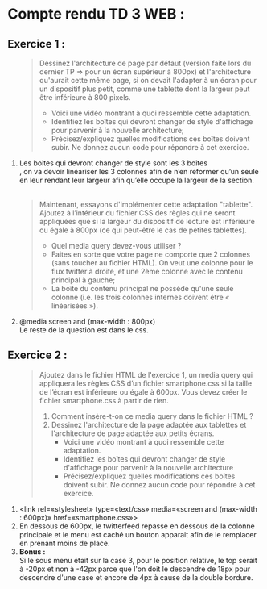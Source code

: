 <head>
  <link rel=«stylesheet» type="text/css" href=«reponse.css»>
</head>
<body>
  <h1>Compte rendu TD 3 WEB :</h1>
  <h2>Exercice 1 :</h2>
  <ol>
    <blockquote>
      Dessinez l'architecture de page par défaut (version faite lors du dernier TP => pour un écran supérieur à 800px) et l'architecture qu'aurait cette même page, si on devait l'adapter à un écran pour un dispositif plus petit, comme une tablette dont la largeur peut être inférieure à 800 pixels.
      <ul>
        <li>Voici une vidéo montrant à quoi ressemble cette adaptation.</li>
        <li>Identifiez les boîtes qui devront changer de style d'affichage pour parvenir à la nouvelle architecture;</li>
        <li>Précisez/expliquez quelles modifications ces boîtes doivent subir. Ne donnez aucun code pour répondre à cet exercice.</li>
      </ul>
    </blockquote>
    <li>Les boites qui devront changer de style sont les 3 boites <article class=  « cols »>, on va devoir linéariser les 3 colonnes afin de n’en reformer qu’un seule en leur rendant leur largeur afin qu’elle occupe la largeur de la section.</li>
      <br>
      <blockquote>
        Maintenant, essayons d'implémenter cette adaptation "tablette". Ajoutez à l’intérieur du fichier CSS des règles qui ne seront appliquées que si la largeur du dispositif de lecture est inférieure ou égale à 800px (ce qui peut-être le cas de petites tablettes).
        <ul>
          <li>Quel media query devez-vous utiliser ?</li>
          <li>Faites en sorte que votre page ne comporte que 2 colonnes (sans toucher au fichier HTML). On veut une colonne pour le flux twitter à droite, et une 2ème colonne avec le contenu principal à gauche;</li>
          <li>La boîte du contenu principal ne possède qu'une seule colonne (i.e. les trois colonnes internes doivent être « linéarisées »).</li>
        </ul>
      </blockquote>
    <li>@media screen and (max-width : 800px) <br>
        Le reste de la question est dans le css.
    </li>
  </ol>
  <h2>Exercice 2 :</h2>
  <ol>
    <blockquote>
      Ajoutez dans le fichier HTML de l'exercice 1, un media query qui appliquera les règles CSS d’un fichier smartphone.css si la taille de l’écran est inférieure ou égale à 600px. Vous devez créer le fichier smartphone.css à partir de rien.
      <ol>
        <li>Comment insère-t-on ce media query dans le fichier HTML ?</li>
        <li>
          Dessinez l'architecture de la page adaptée aux tablettes et l'architecture de page adaptée aux petits écrans.
          <ul>
            <li>Voici une vidéo montrant à quoi ressemble cette adaptation.</li>
            <li>Identifiez les boîtes qui devront changer de style d'affichage pour parvenir à la nouvelle architecture</li>
            <li>Précisez/expliquez quelles modifications ces boîtes doivent subir. Ne donnez aucun code pour répondre à cet exercice.</li>
          </ul>
        </li>
      </ol>
    </blockquote>
    <li>&lt;link rel=«stylesheet» type=«text/css» media=«screen and (max-width : 600px)» href=«smartphone.css»&gt;</li>
    <li>En dessous de 600px, le twitterfeed repasse en dessous de la colonne principale et le menu est caché un bouton apparait afin de le remplacer en prenant moins de place.</li>
    <li><strong>Bonus : </strong><br>Si le sous menu était sur la case 3, pour le position relative, le top serait à -20px et non à -42px parce que l'on doit le descendre de 18px pour descendre d'une case et encore de 4px à cause de la double bordure.</li>
  </ol>
</body>
